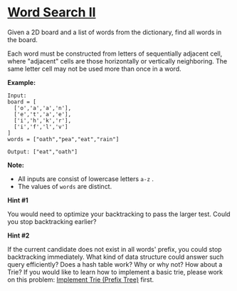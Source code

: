 # [Word Search II](https://leetcode.com/explore/featured/card/june-leetcoding-challenge/543/week-5-june-29th-june-30th/3376/)

Given a 2D board and a list of words from the dictionary, find all words in the board.

Each word must be constructed from letters of sequentially adjacent cell, where "adjacent" cells are those horizontally or vertically neighboring. The same letter cell may not be used more than once in a word.

 

**Example:**
```
Input: 
board = [
  ['o','a','a','n'],
  ['e','t','a','e'],
  ['i','h','k','r'],
  ['i','f','l','v']
]
words = ["oath","pea","eat","rain"]

Output: ["eat","oath"]
 ```

**Note:**

* All inputs are consist of lowercase letters ``` a-z ``` .
* The values of ``` words ``` are distinct.

**Hint #1**

You would need to optimize your backtracking to pass the larger test. Could you stop backtracking earlier?


**Hint #2**

If the current candidate does not exist in all words' prefix, you could stop backtracking immediately. What kind of data structure could answer such query efficiently? Does a hash table work? Why or why not? How about a Trie? If you would like to learn how to implement a basic trie, please work on this problem: [Implement Trie (Prefix Tree)](https://leetcode.com/problems/implement-trie-prefix-tree/) first.

